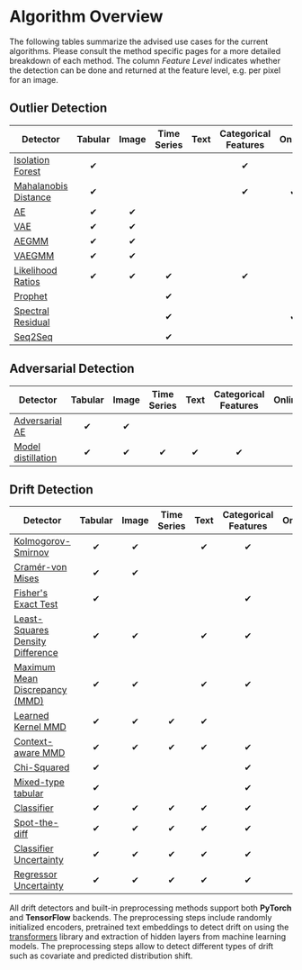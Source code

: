 # Algorithm Overview

The following tables summarize the advised use cases for the current algorithms. Please consult the method specific pages for a more detailed breakdown of each method. The column _Feature Level_ indicates whether the detection can be done and returned at the feature level, e.g. per pixel for an image.

## Outlier Detection

| Detector                                                | Tabular | Image | Time Series | Text | Categorical Features | Online | Feature Level |
| ------------------------------------------------------- | :-----: | :---: | :---------: | :--: | :------------------: | :----: | :-----------: |
| [Isolation Forest](../od/methods/iforest.ipynb)         |    ✔    |       |             |      |           ✔          |        |               |
| [Mahalanobis Distance](../od/methods/mahalanobis.ipynb) |    ✔    |       |             |      |           ✔          |    ✔   |               |
| [AE](../od/methods/ae.ipynb)                            |    ✔    |   ✔   |             |      |                      |        |       ✔       |
| [VAE](../od/methods/vae.ipynb)                          |    ✔    |   ✔   |             |      |                      |        |       ✔       |
| [AEGMM](../od/methods/aegmm.ipynb)                      |    ✔    |   ✔   |             |      |                      |        |               |
| [VAEGMM](../od/methods/vaegmm.ipynb)                    |    ✔    |   ✔   |             |      |                      |        |               |
| [Likelihood Ratios](../od/methods/llr.ipynb)            |    ✔    |   ✔   |      ✔      |      |           ✔          |        |       ✔       |
| [Prophet](../od/methods/prophet.ipynb)                  |         |       |      ✔      |      |                      |        |               |
| [Spectral Residual](../od/methods/sr.ipynb)             |         |       |      ✔      |      |                      |    ✔   |       ✔       |
| [Seq2Seq](../od/methods/seq2seq.ipynb)                  |         |       |      ✔      |      |                      |        |       ✔       |

## Adversarial Detection

| Detector                                                    | Tabular | Image | Time Series | Text | Categorical Features | Online | Feature Level |
| ----------------------------------------------------------- | :-----: | :---: | :---------: | :--: | :------------------: | :----: | :-----------: |
| [Adversarial AE](../ad/methods/adversarialae.ipynb)         |    ✔    |   ✔   |             |      |                      |        |               |
| [Model distillation](../ad/methods/modeldistillation.ipynb) |    ✔    |   ✔   |      ✔      |   ✔  |           ✔          |        |               |

## Drift Detection

| Detector                                                          | Tabular | Image | Time Series | Text | Categorical Features | Online | Feature Level |
| ----------------------------------------------------------------- | :-----: | :---: | :---------: | :--: | :------------------: | :----: | :-----------: |
| [Kolmogorov-Smirnov](../cd/methods/ksdrift.ipynb)                 |    ✔    |   ✔   |             |   ✔  |           ✔          |        |       ✔       |
| [Cramér-von Mises](../cd/methods/cvmdrift.ipynb)                  |    ✔    |   ✔   |             |      |                      |    ✔   |       ✔       |
| [Fisher's Exact Test](../cd/methods/fetdrift.ipynb)               |    ✔    |       |             |      |           ✔          |    ✔   |       ✔       |
| [Least-Squares Density Difference](../cd/methods/lsdddrift.ipynb) |    ✔    |   ✔   |             |   ✔  |           ✔          |    ✔   |               |
| [Maximum Mean Discrepancy (MMD)](../cd/methods/mmddrift.ipynb)    |    ✔    |   ✔   |             |   ✔  |           ✔          |    ✔   |               |
| [Learned Kernel MMD](../cd/methods/learnedkerneldrift.ipynb)      |    ✔    |   ✔   |      ✔      |   ✔  |                      |        |               |
| [Context-aware MMD](../cd/methods/contextmmddrift.ipynb)          |    ✔    |   ✔   |      ✔      |   ✔  |           ✔          |        |               |
| [Chi-Squared](../cd/methods/chisquaredrift.ipynb)                 |    ✔    |       |             |      |           ✔          |        |       ✔       |
| [Mixed-type tabular](../cd/methods/tabulardrift.ipynb)            |    ✔    |       |             |      |           ✔          |        |       ✔       |
| [Classifier](../cd/methods/classifierdrift.ipynb)                 |    ✔    |   ✔   |      ✔      |   ✔  |           ✔          |        |               |
| [Spot-the-diff](../cd/methods/spotthediffdrift.ipynb)             |    ✔    |   ✔   |      ✔      |   ✔  |           ✔          |        |       ✔       |
| [Classifier Uncertainty](../cd/methods/modeluncdrift.ipynb)       |    ✔    |   ✔   |      ✔      |   ✔  |           ✔          |        |               |
| [Regressor Uncertainty](../cd/methods/modeluncdrift.ipynb)        |    ✔    |   ✔   |      ✔      |   ✔  |           ✔          |        |               |

All drift detectors and built-in preprocessing methods support both **PyTorch** and **TensorFlow** backends. The preprocessing steps include randomly initialized encoders, pretrained text embeddings to detect drift on using the [transformers](https://github.com/huggingface/transformers) library and extraction of hidden layers from machine learning models. The preprocessing steps allow to detect different types of drift such as covariate and predicted distribution shift.
